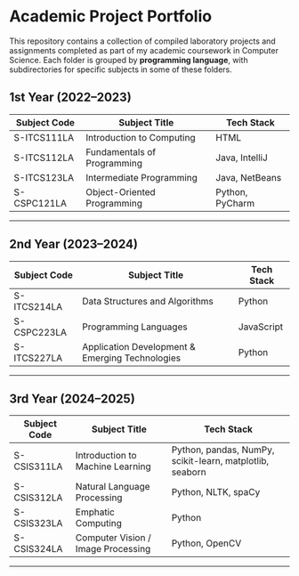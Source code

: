 # Academic Project Portfolio

This repository contains a collection of compiled laboratory projects and assignments completed as part of my academic coursework in Computer Science. Each folder is grouped by **programming language**, with subdirectories for specific subjects in some of these folders.

## 1st Year (2022–2023)

| Subject Code  | Subject Title                  | Tech Stack |
|---------------|--------------------------------|------------|
| S-ITCS111LA   | Introduction to Computing       | HTML       |
| S-ITCS112LA   | Fundamentals of Programming     | Java, IntelliJ       |
| S-ITCS123LA   | Intermediate Programming        | Java, NetBeans       |
| S-CSPC121LA   | Object-Oriented Programming     | Python, PyCharm     |

---
## 2nd Year (2023–2024)

| Subject Code  | Subject Title                                | Tech Stack  |
|---------------|----------------------------------------------|-------------|
| S-ITCS214LA   | Data Structures and Algorithms               | Python      |
| S-CSPC223LA   | Programming Languages                        | JavaScript  |
| S-ITCS227LA   | Application Development & Emerging Technologies | Python      |

---
## 3rd Year (2024–2025)

| Subject Code  | Subject Title                             | Tech Stack |
|---------------|-------------------------------------------|------------|
| S-CSIS311LA   | Introduction to Machine Learning           | Python, pandas, NumPy, scikit-learn, matplotlib, seaborn     |
| S-CSIS312LA   | Natural Language Processing                | Python, NLTK, spaCy     |
| S-CSIS323LA   | Emphatic Computing                         | Python     |
| S-CSIS324LA   | Computer Vision / Image Processing         | Python, OpenCV     |

---
